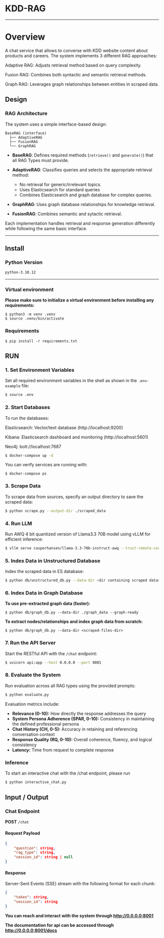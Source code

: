 # KDD-RAG
***
# Overview
A chat service that allows to converse with KDD website content about products and careers. The system implements 3 different RAG approaches:

Adaptive RAG: Adjusts retrieval method based on query complexity.

Fusion RAG: Combines both syntactic and semantic retrieval methods.

Graph RAG: Leverages graph relationships between entities in scraped data.

## Design

### RAG Architecture

The system uses a simple interface-based design:

```
BaseRAG (interface)
  ├── AdaptiveRAG
  ├── FusionRAG
  └── GraphRAG
```

- **BaseRAG**: Defines required methods (`retrieve()` and `generate()`) that all RAG Types must provide.

- **AdaptiveRAG**: Classifies queries and selects the appropriate retrieval method:
  - No retrieval for generic/irrelevant topics.
  - Uses Elasticsearch for standard queries
  - Combines Elasticsearch and graph database for complex queries.

- **GraphRAG**: Uses graph database relationships for knowledge retrieval.

- **FusionRAG**: Combines semantic and sytactic retrieval.

Each implementation handles retrieval and response generation differently while following the same basic interface.
***
## Install

### Python Version
```sh
python-3.10.12
```

***

### Virtual environment 
**Please make sure to initialize a virtual environment before installing any requirements:**

    $ python3 -m venv .venv
    $ source .venv/bin/activate
    
### Requirements

    $ pip install -r requirements.txt


## RUN

### 1. Set Environment Variables

Set all required environment variables in the shell as shown in the `.env-example` file:

```bash
$ source .env
```

### 2. Start Databases

To run the databases:

Elasticsearch: Vector/text database (http://localhost:9200)

Kibana: Elasticsearch dashboard and monitoring (http://localhost:5601)

Neo4j: bolt://localhost:7687


```bash
$ docker-compose up -d
```

You can verify services are running with:

    $ docker-compose ps

### 3. Scrape Data

To scrape data from sources, specify an output directory to save the scraped data:

```bash
$ python scrape.py --output-dir ./scraped_data
```

### 4. Run LLM

Run AWQ 4 bit quantized version of Llama3.3 70B model using vLLM for efficient inference:

```bash
$ vllm serve casperhansen/llama-3.3-70b-instruct-awq --trust-remote-code --tensor-parallel-size 2 --gpu_memory_utilization 0.9 --max-model-len 80000
```

### 5. Index Data in Unstructured Database

Index the scraped data in ES database:

```bash
$ python db/unstructured_db.py --data-dir <dir containing scraped data>
```

### 6. Index Data in Graph Database

**To use pre-extracted graph data (faster):**

    $ python db/graph_db.py --data-dir ./graph_data --graph-ready

**To extract nodes/relationships and index graph data from scratch:**

    $ python db/graph_db.py --data-dir <scraped-files-dir>


### 7. Run the API Server

Start the RESTful API with the `/chat` endpoint:

```bash
$ uvicorn api:app --host 0.0.0.0 --port 8001
```

### 8. Evaluate the System

Run evaluation across all RAG types using the provided prompts:

```bash
$ python evaluate.py
```

Evaluation metrics include:
- **Relevance (0-10):** How directly the response addresses the query
- **System Persona Adherence (SPAR, 0-10):** Consistency in maintaining the defined professional persona
- **Chat History (CH, 0-5):** Accuracy in retaining and referencing conversation context
- **Response Quality (RQ, 0-10):** Overall coherence, fluency, and logical consistency
- **Latency:** Time from request to complete response

 ### Inference
  
To start an interactive chat with the /chat endpoint, please run
```bash
$ python interactive_chat.py
```

   
## Input / Output

### Chat Endpoint

**POST** `/chat`

#### Request Payload
```json
{
    "question": string,
    "rag_type": string,
    "session_id": string | null
}
```

#### Response
Server-Sent Events (SSE) stream with the following format for each chunk:
```json
{
    "token": string,
    "session_id": string
}
```



**You can reach and interact with the system through http://0.0.0.0:8001**

**The documentation for api can be accessed through http://0.0.0.0:8001/docs**
